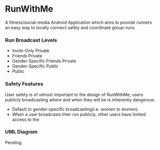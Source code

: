 # RunWithMe
A fitness/social-media Android Application which aims to provide runners an easy way to locally connect safely and coordinate group-runs.

### Run Broadcast Levels

* Invite-Only Private
* Friends Private
* Gender-Specific Friends Private
* Gender-Specific Public
* Public

### Safety Features

User safety is of utmost important to the design of RunWithMe; users publicly broadcasting where and when they will be is inherently dangerous.

* Default to gender-specific broadcasting(i.e. women to women).
* When a user broadcasts their run publicly, other users have limited access to the 

### UML Diagram
Pending
